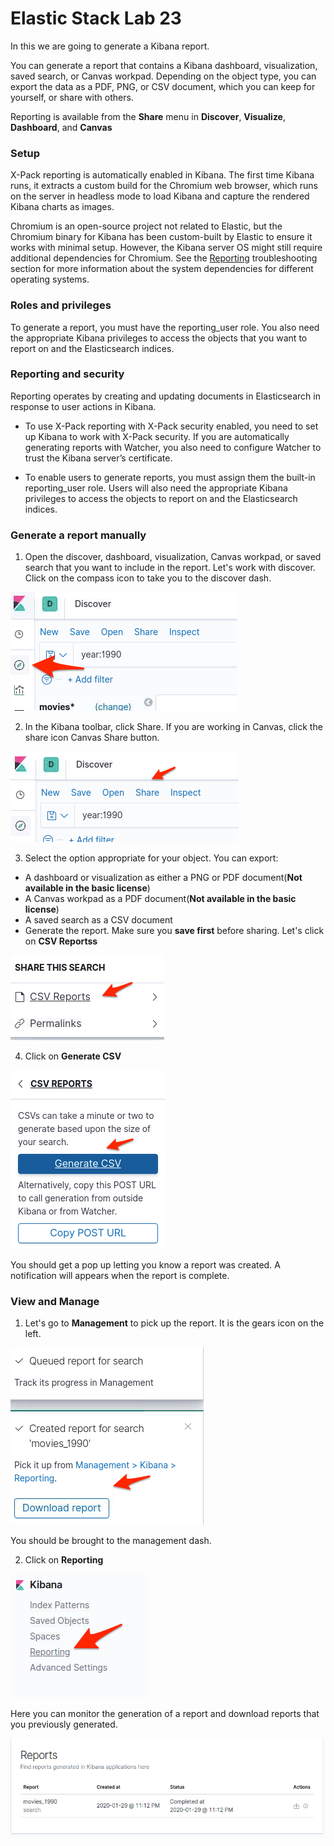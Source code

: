 # Elastic Stack Lab 23
In this we are going to generate a Kibana report.

You can generate a report that contains a Kibana dashboard, visualization, saved search, or Canvas workpad. Depending on the object type, you can export the data as a PDF, PNG, or CSV document, which you can keep for yourself, or share with others.

Reporting is available from the **Share** menu in **Discover**, **Visualize**, **Dashboard**, and **Canvas**

### Setup  
X-Pack reporting is automatically enabled in Kibana. The first time Kibana runs, it extracts a custom build for the Chromium web browser, which runs on the server in headless mode to load Kibana and capture the rendered Kibana charts as images.

Chromium is an open-source project not related to Elastic, but the Chromium binary for Kibana has been custom-built by Elastic to ensure it works with minimal setup. However, the Kibana server OS might still require additional dependencies for Chromium. See the [Reporting](https://www.elastic.co/guide/en/kibana/current/reporting-troubleshooting.html#reporting-troubleshooting-system-dependencies) troubleshooting section for more information about the system dependencies for different operating systems.

### Roles and privileges
To generate a report, you must have the reporting_user role. You also need the appropriate Kibana privileges to access the objects that you want to report on and the Elasticsearch indices.

### Reporting and security
Reporting operates by creating and updating documents in Elasticsearch in response to user actions in Kibana.

 - To use X-Pack reporting with X-Pack security enabled, you need to set up Kibana to work with X-Pack security. If you are automatically generating reports with Watcher, you also need to configure Watcher to trust the Kibana server’s certificate.

 - To enable users to generate reports, you must assign them the built-in reporting_user role. Users will also need the appropriate Kibana privileges to access the objects to report on and the Elasticsearch indices.  

###  Generate a report manually

1. Open the discover, dashboard, visualization, Canvas workpad, or saved search that you want to include in the report.
Let's work with discover.  Click on the compass icon to take you to the discover dash.  

![](index/kibana-reporting-1.png)

2.  In the Kibana toolbar, click Share. If you are working in Canvas, click the share icon Canvas Share button.

![](index/kibana-reporting-2.png)

3.  Select the option appropriate for your object. You can export:
 - A dashboard or visualization as either a PNG or PDF document(**Not available in the basic license**)
 - A Canvas workpad as a PDF document(**Not available in the basic license**)
 - A saved search as a CSV document
 - Generate the report.
 Make sure you **save first** before sharing.
 Let's click on **CSV Reportss**

 ![](index/kibana-reporting-3.png)

 4.  Click on **Generate CSV**

 ![](index/kibana-reporting-4.png)

You should get a pop up letting you know a report was created.
A notification will appears when the report is complete.

### View and Manage

1.  Let's go to **Management** to pick up the report.  It is the gears icon on the left.  

 ![](index/kibana-reporting-5.png)

You should be brought to the management dash.

2.  Click on **Reporting**

 ![](index/kibana-reporting-6.png)

Here you can monitor the generation of a report and download reports that you previously generated.


 ![](index/kibana-reporting-7.png)

